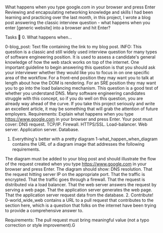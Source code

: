 What happens when you type google.com in your browser and press Enter
Reviewing and encapsulating networking knowledge and skills I had been learning and practicing over the last month, in this project, I wrote a blog post answering the classic interview question - what happens when you enter [generic website] into a browser and hit Enter?

Tasks 📃
0. What happens when...

0-blog_post: Text file containing the link to my blog post.
INFO:
This question is a classic and still widely used interview question for many types of software engineering position. It is used to assess a candidate's general knowledge of how the web stack works on top of the internet. One important guideline to begin answering this question is that you should ask your interviewer whether they would like you to focus in on one specific area of the workflow. For a front-end position they may want you to talk at length about how the DOM is rendering. For an SRE position they may want you to go into the load balancing mechanism.
This question is a good test of whether you understand DNS. Many software engineering candidates struggle with this concept, so if you do well on this question, you are already way ahead of the curve. If you take this project seriously and write an excellent article, it may be something that will grab the attention of future employers.
Requirements:
Explain what happens when you type https://www.google.com in your browser and press Enter.
Your post must cover:
DNS request.
TCP/IP.
Firewall.
HTTPS/SSL.
Load-balancer.
Web server.
Application server.
Database.
 1. Everything's better with a pretty diagram
1-what_happen_when_diagram contains the URL of a diagram image that addresses the following requirements.

The diagram must be added to your blog post and should illustrate the flow of the request created when you type https://www.google.com in your browser and press Enter.
The diagram should show:
DNS resolution.
That the request hitting server IP on the appropriate port.
That the traffic is encrypted.
That the traffic goes through a firewall.
That the request is distributed via a load balancer.
That the web server answers the request by serving a web page.
That the application server generates the web page.
That the application server request data from the database.
 2. Contribute!
0-world_wide_web contains a URL to a pull request that contributes to the section here, which is a question that folks on the internet have been trying to provide a comprehensive answer to.

Requirements:
The pull request must bring meaningful value (not a typo correction or style improvement).G
